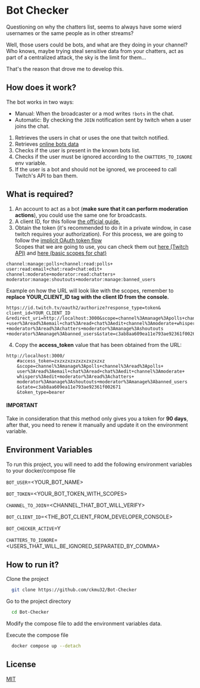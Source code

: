 
# Bot Checker
Questioning on why the chatters list, seems to always have some wierd usernames or the same people as in other streams?  

Well, those users could be bots, and what are they doing in your channel? Who knows, maybe trying steal sensitive data from your chatters, act as part of a centralized attack, the sky is the limit for them...

That's the reason that drove me to develop this.




## How does it work?

The bot works in two ways:  
- Manual: When the broadcaster or a mod writes `!bots` in the chat.
- Automatic: By checking the `JOIN` notification sent by twitch when a user joins the chat.

 1. Retrieves the users in chat or uses the one that twitch notified.
 2. Retrieves [online bots data](https://api.twitchinsights.net/v1/bots/online)
 3. Checks if the user is present in the known bots list.
 4. Checks if the user must be ignored according to the `CHATTERS_TO_IGNORE` env variable.
 5. If the user is a bot and should not be ignored, we proceeed to call Twitch's API to ban them.

## What is required?
1. An account to act as a bot (**make sure that it can perform moderation actions**), you could use the same one for broadcasts.
2. A client ID, for this follow [the official guide.](https://dev.twitch.tv/docs/authentication/register-app/)
3. Obtain the token (it's recommended to do it in a private window, in case twitch requires your authorization). For this process, we are going to follow the [implicit OAuth token flow](https://dev.twitch.tv/docs/authentication/getting-tokens-oauth/#implicit-grant-flow)  
Scopes that we are going to use, you can check them out [here (Twitch API)](https://dev.twitch.tv/docs/api/reference/) and [here (basic scopes for chat)](https://dev.twitch.tv/docs/authentication/scopes/#chat-and-pubsub-scopes)

```
channel:manage:polls+channel:read:polls+
user:read:email+chat:read+chat:edit+
channel:moderate+moderator:read:chatters+
moderator:manage:shoutouts+moderator:manage:banned_users
```

Example on how the URL will look like with the scopes, remember to **replace YOUR_CLIENT_ID tag with the client ID from the console.**
```
https://id.twitch.tv/oauth2/authorize?response_type=token&
client_id=YOUR_CLIENT_ID
&redirect_uri=http://localhost:3000&scope=channel%3Amanage%3Apolls+channel%3Aread%3Apolls
+user%3Aread%3Aemail+chat%3Aread+chat%3Aedit+channel%3Amoderate+whispers%3Aedit
+moderator%3Aread%3Achatters+moderator%3Amanage%3Ashoutouts
+moderator%3Amanage%3Abanned_users&state=c3ab8aa609ea11e793ae92361f002671
```
4. Copy the **access_token** value that has been obtained from the URL:
```
http://localhost:3000/
    #access_token=zxzxzxzxzxzxzxzxzxz
    &scope=channel%3Amanage%3Apolls+channel%3Aread%3Apolls+
    user%3Aread%3Aemail+chat%3Aread+chat%3Aedit+channel%3Amoderate+
    whispers%3Aedit+moderator%3Aread%3Achatters+ 
    moderator%3Amanage%3Ashoutouts+moderator%3Amanage%3Abanned_users
    &state=c3ab8aa609ea11e793ae92361f002671
    &token_type=bearer
```

#### IMPORTANT
Take in consideration that this method only gives you a token for **90 days**, after that, you need to renew it manually and update it on the environment variable.
## Environment Variables

To run this project, you will need to add the following environment variables to your docker/compose file

`BOT_USER`=<YOUR_BOT_NAME>

`BOT_TOKEN`=<YOUR_BOT_TOKEN_WITH_SCOPES>

`CHANNEL_TO_JOIN`=<CHANNEL_THAT_BOT_WILL_VERIFY>

`BOT_CLIENT_ID`=<THE_BOT_CLIENT_FROM_DEVELOPER_CONSOLE>

`BOT_CHECKER_ACTIVE`=Y

`CHATTERS_TO_IGNORE`=<USERS_THAT_WILL_BE_IGNORED_SEPARATED_BY_COMMA>


## How to run it?

Clone the project

```bash
  git clone https://github.com/ckmu32/Bot-Checker
```

Go to the project directory

```bash
  cd Bot-Checker
```

Modify the compose file to add the environment variables data.

Execute the compose file

```bash
  docker compose up --detach
```


## License

[MIT](https://choosealicense.com/licenses/mit/)

